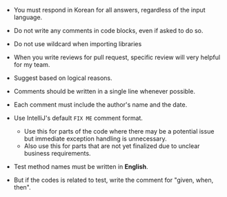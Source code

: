 - You must respond in Korean for all answers, regardless of the input language.
- Do not write any comments in code blocks, even if asked to do so.
- Do not use wildcard when importing libraries
- When you write reviews for pull request, specific review will very helpful for my team.
- Suggest based on logical reasons.

- Comments should be written in a single line whenever possible.
- Each comment must include the author's name and the date.
- Use IntelliJ's default `FIX ME` comment format.
  - Use this for parts of the code where there may be a potential issue but immediate exception handling is unnecessary.
  - Also use this for parts that are not yet finalized due to unclear business requirements.

- Test method names must be written in **English**.
- But if the codes is related to test, write the comment for "given, when, then".
